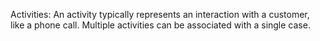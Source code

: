 Activities: An activity typically represents an interaction with a customer, like a phone call. Multiple activities can be associated with a single case.
